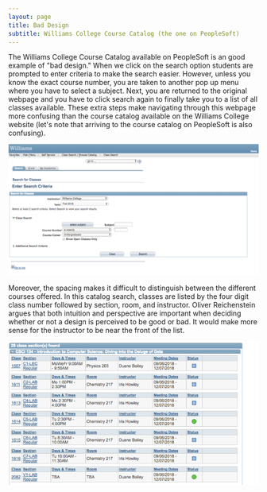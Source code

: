 ```yaml
---
layout: page
title: Bad Design  
subtitle: Williams College Course Catalog (the one on PeopleSoft) 
---
```


The Williams College Course Catalog available on PeopleSoft is an good example of "bad design." When we click on the search option students are prompted to enter criteria to make the search easier. However, unless you know the exact course number, you are taken to another pop up menu where you have to select a subject. Next, you are returned to the original webpage and you have to click search again to finally take you to a list of all classes available. These extra steps make navigating through this webpage more confusing than the course catalog available on the Williams College website (let's note that arriving to the course catalog on PeopleSoft is also confusing). 

![ccatalog](/img/ccatalog.png)

Moreover, the spacing makes it difficult to distinguish between the different courses offered. In this catalog search, classes are listed by the four digit class number followed by section, room, and instructor. Oliver Reichenstein argues that both intuition and perspective are important when deciding whether or not a design is perceived to be good or bad. It would make more sense for the instructor to be near the front of the list. 

![ccatalog](/img/c1b.png)








